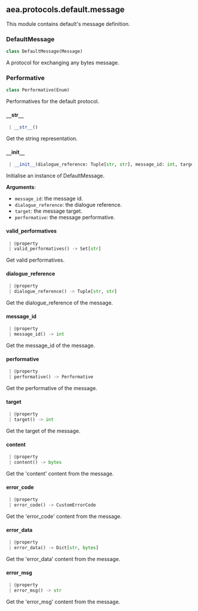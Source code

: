 <a name=".aea.protocols.default.message"></a>
## aea.protocols.default.message

This module contains default's message definition.

<a name=".aea.protocols.default.message.DefaultMessage"></a>
### DefaultMessage

```python
class DefaultMessage(Message)
```

A protocol for exchanging any bytes message.

<a name=".aea.protocols.default.message.DefaultMessage.Performative"></a>
### Performative

```python
class Performative(Enum)
```

Performatives for the default protocol.

<a name=".aea.protocols.default.message.DefaultMessage.Performative.__str__"></a>
#### `__`str`__`

```python
 | __str__()
```

Get the string representation.

<a name=".aea.protocols.default.message.DefaultMessage.__init__"></a>
#### `__`init`__`

```python
 | __init__(dialogue_reference: Tuple[str, str], message_id: int, target: int, performative: Performative, **kwargs, ,)
```

Initialise an instance of DefaultMessage.

**Arguments**:

- `message_id`: the message id.
- `dialogue_reference`: the dialogue reference.
- `target`: the message target.
- `performative`: the message performative.

<a name=".aea.protocols.default.message.DefaultMessage.valid_performatives"></a>
#### valid`_`performatives

```python
 | @property
 | valid_performatives() -> Set[str]
```

Get valid performatives.

<a name=".aea.protocols.default.message.DefaultMessage.dialogue_reference"></a>
#### dialogue`_`reference

```python
 | @property
 | dialogue_reference() -> Tuple[str, str]
```

Get the dialogue_reference of the message.

<a name=".aea.protocols.default.message.DefaultMessage.message_id"></a>
#### message`_`id

```python
 | @property
 | message_id() -> int
```

Get the message_id of the message.

<a name=".aea.protocols.default.message.DefaultMessage.performative"></a>
#### performative

```python
 | @property
 | performative() -> Performative
```

Get the performative of the message.

<a name=".aea.protocols.default.message.DefaultMessage.target"></a>
#### target

```python
 | @property
 | target() -> int
```

Get the target of the message.

<a name=".aea.protocols.default.message.DefaultMessage.content"></a>
#### content

```python
 | @property
 | content() -> bytes
```

Get the 'content' content from the message.

<a name=".aea.protocols.default.message.DefaultMessage.error_code"></a>
#### error`_`code

```python
 | @property
 | error_code() -> CustomErrorCode
```

Get the 'error_code' content from the message.

<a name=".aea.protocols.default.message.DefaultMessage.error_data"></a>
#### error`_`data

```python
 | @property
 | error_data() -> Dict[str, bytes]
```

Get the 'error_data' content from the message.

<a name=".aea.protocols.default.message.DefaultMessage.error_msg"></a>
#### error`_`msg

```python
 | @property
 | error_msg() -> str
```

Get the 'error_msg' content from the message.

